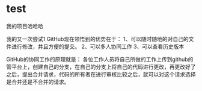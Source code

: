 # test
我的项目哈哈哈

我的又一次尝试1
GitHub现在领悟到的优势在于：
1、可以随时随地的对自己的文件进行修改，并且方便的提交。
2、可以多人协同工作
3、可以查看历史版本

GitHub的协同工作的原理就是：
各位工作人员将自己所做的工作上传到github的管平台上，创建自己的分支，在自己的分支上将自己的代码进行更改，再更改好了之后，提出合并请求，代码的所有者在进行审核比较之后，就可以对这个请求选择是合并还是不合并的请求。
